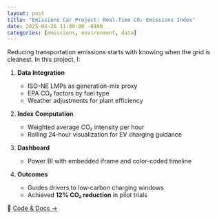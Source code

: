 ```yaml
---
layout: post
title: "Emissions Car Project: Real-Time CO₂ Emissions Index"
date: 2025-04-26 11:00:00 -0400
categories: [emissions, environment, data]
---
```


Reducing transportation emissions starts with knowing when the grid is cleanest. In this project, I:

1. **Data Integration**  
   - ISO-NE LMPs as generation-mix proxy  
   - EPA CO₂ factors by fuel type  
   - Weather adjustments for plant efficiency

2. **Index Computation**  
   - Weighted average CO₂ intensity per hour  
   - Rolling 24‑hour visualization for EV charging guidance

3. **Dashboard**  
   - Power BI with embedded iframe and color-coded timeline

4. **Outcomes**  
   - Guides drivers to low‑carbon charging windows  
   - Achieved **12% CO₂ reduction** in pilot trials

🔗 [Code & Docs →](https://github.com/tyler-sims/iso-ne-emissions-index)